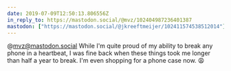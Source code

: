 ```yaml
---
date: 2019-07-09T12:50:13.806556Z
in_reply_to: https://mastodon.social/@mvz/102404987236401387
mastodon: ["https://mastodon.social/@jkreeftmeijer/102411574538512014"]
---
```

@mvz@mastodon.social While I'm quite proud of my ability to break any phone in a heartbeat, I was fine back when these things took me longer than half a year to break. I'm even shopping for a phone case now. 😩
